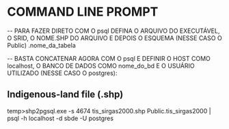 # COMMAND LINE PROMPT
-- PARA FAZER DIRETO COM O psql DEFINA O ARQUIVO DO EXECUTÁVEL, O SRID, O NOME.SHP DO ARQUIVO E DEPOIS O ESQUEMA (NESSE CASO O Public) .nome_da_tabela

-- BASTA CONCATENAR AGORA COM O psql E DEFINIR O HOST COMO localhost, O BANCO DE DADOS COMO nome_do_bd E O USUÁRIO UTILIZADO (NESSE CASO O postgres): 

## Indigenous-land file (.shp)
temp>shp2pgsql.exe -s 4674 tis_sirgas2000.shp Public.tis_sirgas2000 | psql -h localhost -d sbde -U postgres




